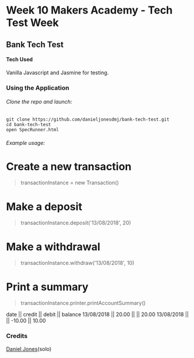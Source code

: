 # Week 10 Makers Academy - Tech Test Week

## Bank Tech Test

#### Tech Used

Vanilla Javascript and Jasmine for testing.

### Using the Application
###### Clone the repo and launch:

```
git clone https://github.com/danieljonesdmj/bank-tech-test.git
cd bank-tech-test
open SpecRunner.html
```

###### Example usage:

 # Create a new transaction
 > transactionInstance = new Transaction()

 # Make a deposit
 > transactionInstance.deposit('13/08/2018', 20)

 # Make a withdrawal
 > transactionInstance.withdraw('13/08/2018', 10)

 # Print a summary
 > transactionInstance.printer.printAccountSummary()

date || credit || debit || balance
13/08/2018 || 20.00 ||   || 20.00
13/08/2018 ||   || -10.00 || 10.00

### Credits

[Daniel Jones](https://github.com/danieljonesdmj)(solo)
